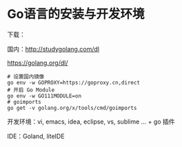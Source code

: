 # Go语言的安装与开发环境

下载：

国内：http://studygolang.com/dl

https://golang.org/dl/

```shell script
# 设置国内镜像
go env -w GOPROXY=https://goproxy.cn,direct
# 开启 Go Module
go env -w GO111MODULE=on
# goimports
go get -v golang.org/x/tools/cmd/goimports
```
开发环境：vi, emacs, idea, eclipse, vs, sublime … + go 插件

IDE：Goland, liteIDE